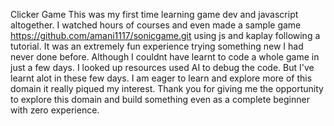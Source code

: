 Clicker Game
This was my first time learning game dev and javascript altogether. I watched hours of courses and even made a sample game https://github.com/amani1117/sonicgame.git using js and kaplay following a tutorial. 
It was an extremely fun experience trying something new I had never done before. Although I couldnt have learnt to code a whole game in just a few days. I looked up resources used AI to debug the code. 
But I've learnt alot in these few days. 
I am eager to learn and explore more of this domain it really piqued my interest. Thank you for giving me the opportunity to explore this domain and build something even as a complete beginner with zero experience.
